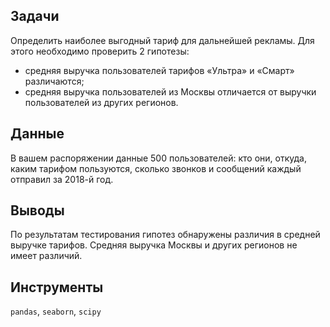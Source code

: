 ## Задачи
Определить наиболее выгодный тариф для дальнейшей рекламы. Для этого необходимо проверить 2 гипотезы:
- средняя выручка пользователей тарифов «Ультра» и «Смарт» различаются;
- средняя выручка пользователей из Москвы отличается от выручки пользователей из других регионов. 

## Данные
В вашем распоряжении данные 500 пользователей: кто они, откуда, каким тарифом пользуются, сколько звонков и сообщений каждый отправил за 2018-й год.

## Выводы
По результатам тестирования гипотез обнаружены различия в средней выручке тарифов. Средняя выручка Москвы и других регионов не имеет различий.

## Инструменты
`pandas`, `seaborn`, `scipy`
